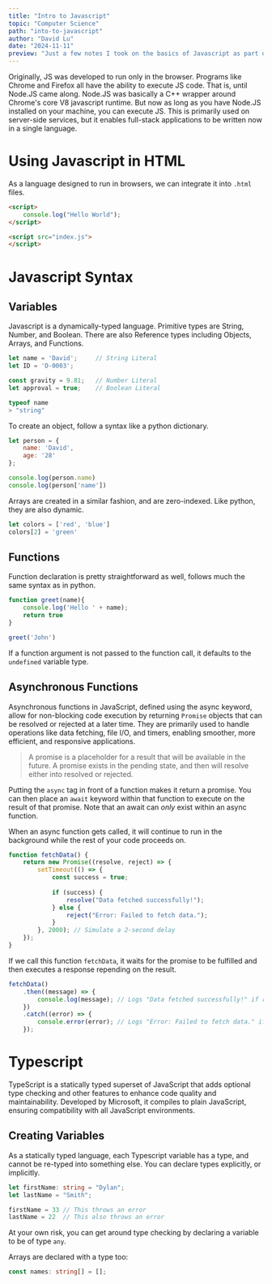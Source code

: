 ```yaml
---
title: "Intro to Javascript"
topic: "Computer Science"
path: "into-to-javascript"
author: "David Lu"
date: "2024-11-11"
preview: "Just a few notes I took on the basics of Javascript as part of my process for building this website."
---
```



Originally, JS was developed to run only in the browser. Programs like Chrome and Firefox all have the ability to execute JS code. That is, until Node.JS came along. Node.JS was basically a C++ wrapper around Chrome's core V8 javascript runtime. But now as long as you have Node.JS installed on your machine, you can execute JS. This is primarily used on server-side services, but it enables full-stack applications to be written now in a single language. 

# Using Javascript in HTML

<v-divider></v-divider>

As a language designed to run in browsers, we can integrate it into `.html` files. 

```html
<script>
    console.log("Hello World");
</script>

<script src="index.js">
</script>
```

# Javascript Syntax

<v-divider></v-divider>

## Variables

Javascript is a dynamically-typed language. Primitive types are String, Number, and Boolean. There are also Reference types including Objects, Arrays, and Functions.

``` javascript
let name = 'David';     // String Literal
let ID = 'D-0003';

const gravity = 9.81;   // Number Literal
let approval = true;    // Boolean Literal

typeof name
> "string"
```

To create an object, follow a syntax like a python dictionary. 

```javascript
let person = {
    name: 'David',
    age: '28'
};

console.log(person.name)
console.log(person['name'])
```

Arrays are created in a similar fashion, and are zero-indexed. Like python, they are also dynamic.

```javascript
let colors = ['red', 'blue']
colors[2] = 'green'
```

## Functions

Function declaration is pretty straightforward as well, follows much the same syntax as in python. 

```javascript
function greet(name){
    console.log('Hello ' + name);
    return true
}

greet('John')
```

If a function argument is not passed to the function call, it defaults to the `undefined` variable type. 


## Asynchronous Functions

Asynchronous functions in JavaScript, defined using the async keyword, allow for non-blocking code execution by returning `Promise` objects that can be resolved or rejected at a later time. They are primarily used to handle operations like data fetching, file I/O, and timers, enabling smoother, more efficient, and responsive applications.

> A promise is a placeholder for a result that will be available in the future. A promise exists in the pending state, and then will resolve either into resolved or rejected.

Putting the `async` tag in front of a function makes it return a promise. You can then place an `await` keyword within that function to execute on the result of that promise. Note that an await can *only* exist within an async function. 

When an async function gets called, it will continue to run in the background while the rest of your code proceeds on. 

```javascript
function fetchData() {
    return new Promise((resolve, reject) => {
        setTimeout(() => {
            const success = true; 
            
            if (success) {
                resolve("Data fetched successfully!"); 
            } else {
                reject("Error: Failed to fetch data."); 
            }
        }, 2000); // Simulate a 2-second delay
    });
}
```

If we call this function `fetchData`, it waits for the promise to be fulfilled and then executes a response repending on the result. 

```javascript
fetchData()
    .then((message) => {
        console.log(message); // Logs "Data fetched successfully!" if resolved
    })
    .catch((error) => {
        console.error(error); // Logs "Error: Failed to fetch data." if rejected
    });
```
# Typescript

TypeScript is a statically typed superset of JavaScript that adds optional type checking and other features to enhance code quality and maintainability. Developed by Microsoft, it compiles to plain JavaScript, ensuring compatibility with all JavaScript environments.


## Creating Variables

As a statically typed language, each Typescript variable has a type, and cannot be re-typed into something else. You can declare types explicitly, or implicitly.

```typescript
let firstName: string = "Dylan";
let lastName = "Smith";

firstName = 33 // This throws an error
lastName = 22  // This also throws an error
```

At your own risk, you can get around type checking by declaring a variable to be of type `any`. 

Arrays are declared with a type too:

```typescript
const names: string[] = [];
```

